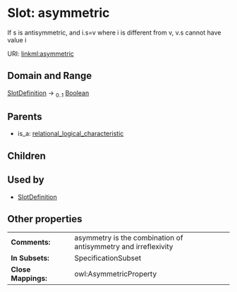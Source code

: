 
# Slot: asymmetric


If s is antisymmetric, and i.s=v where i is different from v, v.s cannot have value i

URI: [linkml:asymmetric](https://w3id.org/linkml/asymmetric)


## Domain and Range

[SlotDefinition](SlotDefinition.md) &#8594;  <sub>0..1</sub> [Boolean](Boolean.md)

## Parents

 *  is_a: [relational_logical_characteristic](relational_logical_characteristic.md)

## Children


## Used by

 * [SlotDefinition](SlotDefinition.md)

## Other properties

|  |  |  |
| --- | --- | --- |
| **Comments:** | | asymmetry is the combination of antisymmetry and irreflexivity |
| **In Subsets:** | | SpecificationSubset |
| **Close Mappings:** | | owl:AsymmetricProperty |

